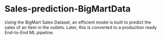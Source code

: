 # Sales-prediction-BigMartData

Using the BigMart Sales Dataset, an efficient model is built to predict the sales of an Item in 
the outlets. Later, this is converted to a production ready End-to-End ML pipeline.
